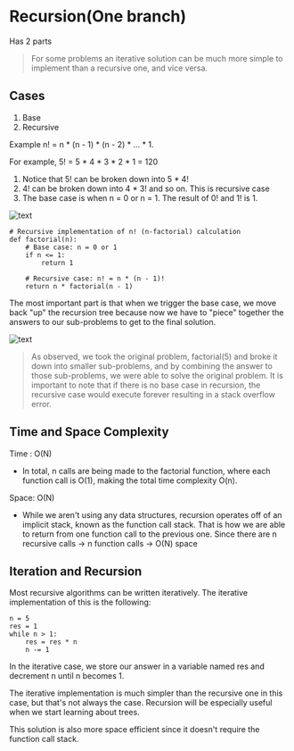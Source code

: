 # Recursion(One branch)

Has 2 parts

> For some problems an iterative solution can be much more simple to implement than a recursive one, and vice versa.

## Cases
1. Base
2. Recursive

Example 
n! = n * (n - 1) * (n - 2) * ... * 1.

For example, 5! = 5 * 4 * 3 * 2 * 1 = 120

1. Notice that 5! can be broken down into 5 * 4!
2. 4! can be broken down into 4 * 3! and so on. This is recursive case
3. The base case is when n = 0 or n = 1. The result of 0! and 1! is 1. 

![text](https://imagedelivery.net/CLfkmk9Wzy8_9HRyug4EVA/23de5b6b-0f60-4247-1361-6f080e7fa300/sharpen=1)

```
# Recursive implementation of n! (n-factorial) calculation
def factorial(n):
    # Base case: n = 0 or 1
    if n <= 1:
        return 1

    # Recursive case: n! = n * (n - 1)!
    return n * factorial(n - 1)
```

The most important part is that when we trigger the base case, we move back "up" the recursion tree because now we have to "piece" together the answers to our sub-problems to get to the final solution.

![text](https://imagedelivery.net/CLfkmk9Wzy8_9HRyug4EVA/19ee0f47-8613-4577-858c-2bb174467000/sharpen=1)

> As observed, we took the original problem, factorial(5) and broke it down into smaller sub-problems, and by combining the answer to those sub-problems, we were able to solve the original problem. It is important to note that if there is no base case in recursion, the recursive case would execute forever resulting in a stack overflow error.

## Time and Space Complexity
Time : O(N)
* In total, n calls are being made to the factorial function, where each function call is O(1), making the total time complexity O(n).

Space: O(N)
* While we aren't using any data structures, recursion operates off of an implicit stack, known as the function call stack. That is how we are able to return from one function call to the previous one. Since there are n recursive calls -> n function calls -> O(N) space

## Iteration and Recursion

Most recursive algorithms can be written iteratively. The iterative implementation of this is the following:

```
n = 5
res = 1
while n > 1:
    res = res * n
    n -= 1
```

In the iterative case, we store our answer in a variable named res and decrement n until n becomes 1.

The iterative implementation is much simpler than the recursive one in this case, but that's not always the case. Recursion will be especially useful when we start learning about trees.

This solution is also more space efficient since it doesn't require the function call stack.
